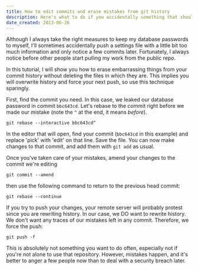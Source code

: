 ```yaml
---
title: How to edit commits and erase mistakes from git history
description: Here's what to do if you accidentally something that should remain secret, like a password or an API key.
date_created: 2013-06-26
---
```


Although I always take the right measures to keep my database passwords to myself, I'll sometimes accidentally push a settings file with a little bit too much information and only notice a few commits later. Fortunately, I always notice before other people start pulling my work from the public repo.

In this tutorial, I will show you how to erase embarrassing things from your commit history without deleting the files in which they are. This implies you will overwrite history and force your next push, so use this technique sparingly.

First, find the commit you need. In this case, we leaked our database password in commit `bbc643cd`. Let's rebase to the commit right before we made our mistake (note the `^` at the end, it means *before*).

```
git rebase --interactive bbc643cd^

```

In the editor that will open, find your commit (`bbc643cd` in this example) and replace 'pick' with 'edit' on that line. Save the file. You can now make changes to that commit, and add them with `git add` as usual.

Once you've taken care of your mistakes, amend your changes to the commit we're editing

```
git commit --amend

```

then use the following command to return to the previous head commit:

```
git rebase --continue

```

If you try to push your changes, your remote server will probably protest since you are rewriting history. In our case, we DO want to rewrite history. We don't want any traces of our mistakes left in any commit. Therefore, we force the push:

```
git push -f

```

This is absolutely not something you want to do often, especially not if you're not alone to use that repository. However, mistakes happen, and it's better to anger a few people now than to deal with a security breach later.

